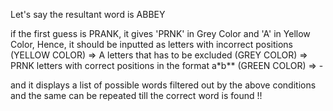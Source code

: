 Let's say the resultant word is ABBEY

if the first guess is PRANK, it gives 'PRNK' in Grey Color and 'A' in Yellow Color, Hence, it should be inputted as
letters with incorrect positions (YELLOW COLOR) => A
letters that has to be excluded (GREY COLOR) => PRNK
letters with correct positions in the format a*b** (GREEN COLOR) => -

and it displays a list of possible words filtered out by the above conditions and the same can be repeated till the correct word is found !!

